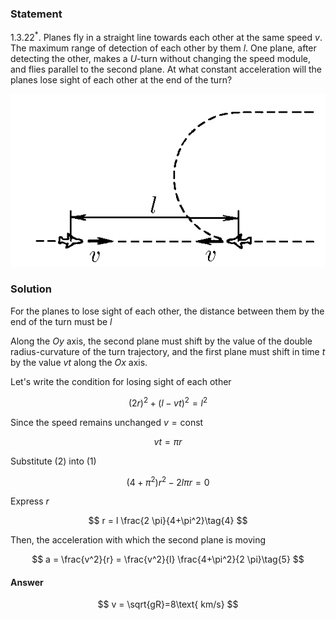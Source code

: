 ###  Statement

$1.3.22^*.$ Planes fly in a straight line towards each other at the same speed $v$. The maximum range of detection of each other by them $l$. One plane, after detecting the other, makes a $U$-turn without changing the speed module, and flies parallel to the second plane. At what constant acceleration will the planes lose sight of each other at the end of the turn?

![ For problem $1.3.22^*$ |563x309, 40%](../../img/1.3.22/statement.png)

### Solution

For the planes to lose sight of each other, the distance between them by the end of the turn must be $l$

Along the $Oy$ axis, the second plane must shift by the value of the double radius-curvature of the turn trajectory, and the first plane must shift in time $t$ by the value $vt$ along the $Ox$ axis.

Let's write the condition for losing sight of each other

$$
(2r)^2 + (l-vt)^2 = l^2\tag{1}
$$

Since the speed remains unchanged $v = \text{сonst}$

$$
vt = \pi r\tag{2}
$$

Substitute $(2)$ into $(1)$

$$
(4+\pi^2)r^2 - 2l \pi r = 0\tag{3}
$$

Express $r$

$$
r = l \frac{2 \pi}{4+\pi^2}\tag{4}
$$

Then, the acceleration with which the second plane is moving

$$
a = \frac{v^2}{r} = \frac{v^2}{l} \frac{4+\pi^2}{2 \pi}\tag{5}
$$

#### Answer

$$
v = \sqrt{gR}=8\text{ km/s}
$$